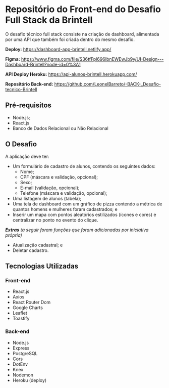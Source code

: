 # __Repositório do Front-end do Desafio Full Stack da Brintell__

O desafio técnico full stack consiste na criação de dashboard, alimentada por uma API que também foi criada dentro do mesmo desafio.

__Deploy:__ <https://dashboard-app-brintell.netlify.app/>

__Figma:__ <https://www.figma.com/file/S36tfFpl696IbnEWEwJb9y/UI-Design---Dashboard-Brintell?node-id=0%3A1>

__API Deploy Heroku:__ <https://api-alunos-brintell.herokuapp.com/>

__Repositório Back-end:__ <https://github.com/LeonelBarreto/-BACK-_Desafio-tecnico-Brintell>

## __Pré-requisitos__
- Node.js;
- React.js
- Banco de Dados Relacional ou Não Relacional

## __O Desafio__

A aplicação deve ter:
- Um formulário de cadastro de alunos, contendo os seguintes dados:
  - Nome;
  - CPF (máscara e validação, opcional);
  - Sexo;
  - E-mail (validação, opcional);
  - Telefone (máscara e validação, opcional);
- Uma listagem de alunos (tabela);
- Uma tela de dashboard com um gráfico de pizza contendo a métrica de quantos homens e mulheres foram cadastrados; e
- Inserir um mapa com pontos aleatórios estilizados (ícones e cores) e centralizar no ponto no evento do clique.

___Extras___ _(a seguir foram funções que foram adicionadas por iniciativa própria)_
- Atualização cadastral; e
- Deletar cadastro.

## __Tecnologias Utilizadas__

### __Front-end__
- React.js
- Axios
- React Router Dom
- Google Charts
- Leaflet
- Toastify

### __Back-end__
- Node.js
- Express
- PostgreSQL
- Cors
- DotEnv
- Knex
- Nodemon
- Heroku (deploy)
